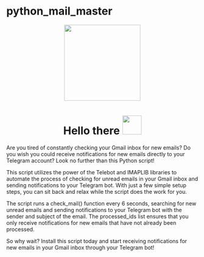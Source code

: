# python_mail_master

<div id="header" align="center">
  <img src="https://media3.giphy.com/media/EuMes40JZirYe18nYY/giphy.gif?cid=ecf05e4773cmrzt30k51pe6cd7uext3k8zixtnxmvu0sh7q2&rid=giphy.gif&ct=s" width="200"/>
</div>
<div id="badges" align="center">
<h1>
 Hello there
  <img src="https://media.tenor.com/znmQl_Of2AAAAAAi/pepe-jedi-pablojedi.gif" width="50px"/>
</h1>
</div>

Are you tired of constantly checking your Gmail inbox for new emails? Do you wish you could receive notifications for new emails directly to your Telegram account? Look no further than this Python script!

This script utilizes the power of the Telebot and IMAPLIB libraries to automate the process of checking for unread emails in your Gmail inbox and sending notifications to your Telegram bot. With just a few simple setup steps, you can sit back and relax while the script does the work for you.

The script runs a check_mail() function every 6 seconds, searching for new unread emails and sending notifications to your Telegram bot with the sender and subject of the email. The processed_ids list ensures that you only receive notifications for new emails that have not already been processed.

So why wait? Install this script today and start receiving notifications for new emails in your Gmail inbox through your Telegram bot!
